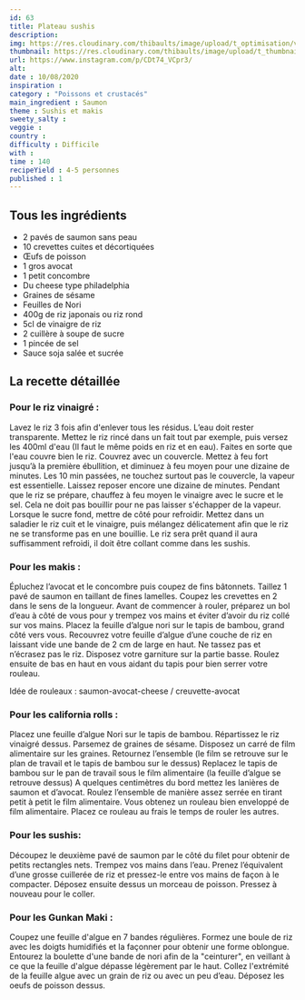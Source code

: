 ```yaml
---
id: 63
title: Plateau sushis
description: 
img: https://res.cloudinary.com/thibaults/image/upload/t_optimisation/v1600517484/Recipes/20200810_sushis.jpg
thumbnail: https://res.cloudinary.com/thibaults/image/upload/t_thumbnail_josie/v1600517484/Recipes/20200810_sushis.jpg
url: https://www.instagram.com/p/CDt74_VCpr3/
alt: 
date : 10/08/2020
inspiration :
category : "Poissons et crustacés"
main_ingredient : Saumon
theme : Sushis et makis
sweety_salty : 
veggie : 
country :
difficulty : Difficile
with : 
time : 140
recipeYield : 4-5 personnes
published : 1
---
```


## Tous les ingrédients
 - 2 pavés de saumon sans peau
 - 10 crevettes cuites et décortiquées
 - Œufs de poisson
 - 1 gros avocat
 - 1 petit concombre
 - Du cheese type philadelphia
 - Graines de sésame
 - Feuilles de Nori
 - 400g de riz japonais ou riz rond
 - 5cl de vinaigre de riz
 - 2 cuillère à soupe de sucre
 - 1 pincée de sel
 - Sauce soja salée et sucrée


## La recette détaillée
### Pour le riz vinaigré :
Lavez le riz 3 fois afin d'enlever tous les résidus. L’eau doit rester transparente.
Mettez le riz rincé dans un fait tout par exemple, puis versez les 400ml d'eau (Il faut le même poids en riz et en eau). Faites en sorte que l'eau couvre bien le riz. Couvrez avec un couvercle. Mettez à feu fort jusqu’à la première ébullition, et diminuez à feu moyen pour une dizaine de minutes. Les 10 min passées, ne touchez surtout pas le couvercle, la vapeur est essentielle. Laissez reposer encore une dizaine de minutes. Pendant que le riz se prépare, chauffez à feu moyen le vinaigre avec le sucre et le sel. Cela ne doit pas bouillir pour ne pas laisser s'échapper de la vapeur. Lorsque le sucre fond, mettre de côté pour refroidir. Mettez dans un saladier le riz cuit et le vinaigre, puis mélangez délicatement afin que le riz ne se transforme pas en une bouillie. Le riz sera prêt quand il aura suffisamment refroidi, il doit être collant comme dans les sushis.

### Pour les makis :
Épluchez l’avocat et le concombre puis coupez de fins bâtonnets. Taillez 1 pavé de saumon en taillant de fines lamelles. Coupez les crevettes en 2 dans le sens de la longueur. Avant de commencer à rouler, préparez un bol d’eau à côté de vous pour y trempez vos mains et éviter d’avoir du riz collé sur vos mains. Placez la feuille d’algue nori sur le tapis de bambou, grand côté vers vous. Recouvrez votre feuille d’algue d’une couche de riz en laissant vide une bande de 2 cm de large en haut. Ne tassez pas et n’écrasez pas le riz. Disposez votre garniture sur la partie basse. Roulez ensuite de bas en haut en vous aidant du tapis pour bien serrer votre rouleau.

Idée de rouleaux : saumon-avocat-cheese / creuvette-avocat

### Pour les california rolls :
Placez une feuille d’algue Nori sur le tapis de bambou. Répartissez le riz vinaigré dessus. Parsemez de graines de sésame. Disposez un carré de film alimentaire sur les graines. Retournez l’ensemble (le film se retrouve sur le plan de travail et le tapis de bambou sur le dessus) Replacez le tapis de bambou sur le pan de travail sous le film alimentaire (la feuille d’algue se retrouve dessus) A quelques centimètres du bord mettez les lanières de saumon et d’avocat. Roulez l’ensemble de manière assez serrée en tirant petit à petit le film alimentaire. Vous obtenez un rouleau bien enveloppé de film alimentaire. Placez ce rouleau au frais le temps de rouler les autres.

### Pour les sushis:
Découpez le deuxième pavé de saumon par le côté du filet pour obtenir de petits rectangles nets. Trempez vos mains dans l’eau. Prenez l’équivalent d’une grosse cuillerée de riz et pressez-le entre vos mains de façon à le compacter. Déposez ensuite dessus un morceau de poisson. Pressez à nouveau pour le coller.

### Pour les Gunkan Maki :
Coupez une feuille d'algue en 7 bandes régulières. Formez une boule de riz avec les doigts humidifiés et la façonner pour obtenir une forme oblongue. Entourez la boulette d'une bande de nori afin de la "ceinturer", en veillant à ce que la feuille d'algue dépasse légèrement par le haut. Collez l'extrémité de la feuille algue avec un grain de riz ou avec un peu d’eau. Déposez les oeufs de poisson dessus.